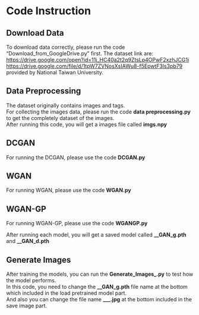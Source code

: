 # Code Instruction

## Download Data
To download data correctly, please run the code “Download_from_GoogleDrive.py” first.
The dataset link are:
https://drive.google.com/open?id=11j_HC40a2t2q9ZtsLp4OPwF2xzhJCG1i  
https://drive.google.com/file/d/1tpW7ZVNosXsIAWu8-f5EpwtF3ls3pb79  
provided by National Taiwan University.

## Data Preprocessing
The dataset originally contains images and tags.  
For collecting the images data, please run the code **data preprocessing.py** to get the completely dataset of the images.  
After running this code, you will get a images file called **imgs.npy**

## DCGAN
For running the DCGAN, please use the code **DCGAN.py**

## WGAN
For running WGAN, please use the code **WGAN.py**

## WGAN-GP
For running WGAN-GP, please use the code **WGANGP.py**


After running each model, you will get a saved model called **__GAN_g.pth** and **__GAN_d.pth**
## Generate Images
After training the models, you can run the **Generate_Images_.py** to test how the model performs.  
In this code, you need to change the **__GAN_g.pth** file name at the bottom which included in the load pretrained model part.  
And also you can change the file name **___.jpg** at the bottom included in the save image part.

